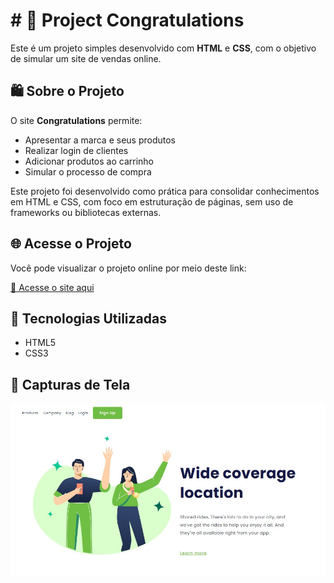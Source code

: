 
<h1># 🎉 Project Congratulations</h1>


Este é um projeto simples desenvolvido com **HTML** e **CSS**, com o objetivo de simular um site de vendas online.

## 🛍️ Sobre o Projeto

O site **Congratulations** permite:

- Apresentar a marca e seus produtos
- Realizar login de clientes
- Adicionar produtos ao carrinho
- Simular o processo de compra

Este projeto foi desenvolvido como prática para consolidar conhecimentos em HTML e CSS, com foco em estruturação de páginas, sem uso de frameworks ou bibliotecas externas.

## 🌐 Acesse o Projeto

Você pode visualizar o projeto online por meio deste link:

[🔗 Acesse o site aqui](https://dev-igora.github.io/projeto-congratulations/)  


## 📁 Tecnologias Utilizadas

- HTML5
- CSS3

## 📸 Capturas de Tela
<img src="https://github.com/Dev-IgorA/projeto-congratulations/blob/master/Assets/Print%20tela.jpg">

